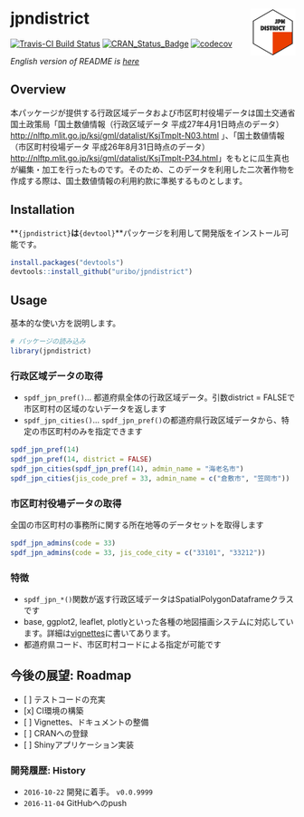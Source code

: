 
<!-- README.md is generated from README.Rmd. Please edit that file -->
jpndistrict <img src="logo.png" align="right" width="80px" />
=============================================================

[![Travis-CI Build Status](https://travis-ci.org/uribo/jpndistrict.svg?branch=master)](https://travis-ci.org/uribo/jpndistrict) [![CRAN\_Status\_Badge](http://www.r-pkg.org/badges/version/jpndistrict)](https://cran.r-project.org/package=jpndistrict) [![codecov](https://codecov.io/gh/uribo/jpndistrict/branch/master/graph/badge.svg)](https://codecov.io/gh/uribo/jpndistrict)

*English version of README is [here](https://github.com/uribo/jpmesh/blob/master/README.en.md)*

Overview
--------

本パッケージが提供する行政区域データおよび市区町村役場データは国土交通省国土政策局「国土数値情報（行政区域データ 平成27年4月1日時点のデータ） <http://nlftp.mlit.go.jp/ksj/gml/datalist/KsjTmplt-N03.html> 」、「国土数値情報（市区町村役場データ 平成26年8月31日時点のデータ） <http://nlftp.mlit.go.jp/ksj/gml/datalist/KsjTmplt-P34.html>」をもとに瓜生真也が編集・加工を行ったものです。そのため、このデータを利用した二次著作物を作成する際は、国土数値情報の利用約款に準拠するものとします。

Installation
------------

**`{jpndistrict}`**は**`{devtool}`**パッケージを利用して開発版をインストール可能です。

``` r
install.packages("devtools")
devtools::install_github("uribo/jpndistrict")
```

Usage
-----

基本的な使い方を説明します。

``` r
# パッケージの読み込み
library(jpndistrict)
```

### 行政区域データの取得

-   `spdf_jpn_pref()`... 都道府県全体の行政区域データ。引数district = FALSEで市区町村の区域のないデータを返します
-   `spdf_jpn_cities()`... `spdf_jpn_pref()`の都道府県行政区域データから、特定の市区町村のみを指定できます

``` r
spdf_jpn_pref(14)
spdf_jpn_pref(14, district = FALSE)
spdf_jpn_cities(spdf_jpn_pref(14), admin_name = "海老名市")
spdf_jpn_cities(jis_code_pref = 33, admin_name = c("倉敷市", "笠岡市"))
```

### 市区町村役場データの取得

全国の市区町村の事務所に関する所在地等のデータセットを取得します

``` r
spdf_jpn_admins(code = 33)
spdf_jpn_admins(code = 33, jis_code_city = c("33101", "33212"))
```

### 特徴

-   `spdf_jpn_*()`関数が返す行政区域データはSpatialPolygonDataframeクラスです
-   base, ggplot2, leaflet, plotlyといった各種の地図描画システムに対応しています。詳細は[vignettes](vignettes/create_map.Rmd)に書いてあります。
-   都道府県コード、市区町村コードによる指定が可能です

今後の展望: Roadmap
-------------------

-   \[ \] テストコードの充実
-   \[x\] CI環境の構築
-   \[ \] Vignettes、ドキュメントの整備
-   \[ \] CRANへの登録
-   \[ \] Shinyアプリケーション実装

### 開発履歴: History

-   `2016-10-22` 開発に着手。 `v0.0.9999`
-   `2016-11-04` GitHubへのpush
